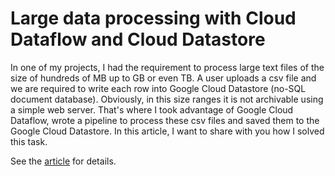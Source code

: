 # Large data processing with Cloud Dataflow and Cloud Datastore

In one of my projects, I had the requirement to process large text files of the size of hundreds of MB up to GB or even TB. A user uploads a csv file and we are required to write each row into Google Cloud Datastore (no-SQL document database).
Obviously, in this size ranges it is not archivable using a simple web server. That's where I took advantage of Google Cloud Dataflow, wrote a pipeline to process these csv files and saved them to the Google Cloud Datastore. In this article, I want to share with you how I solved this task.

See the [article]() for details.
